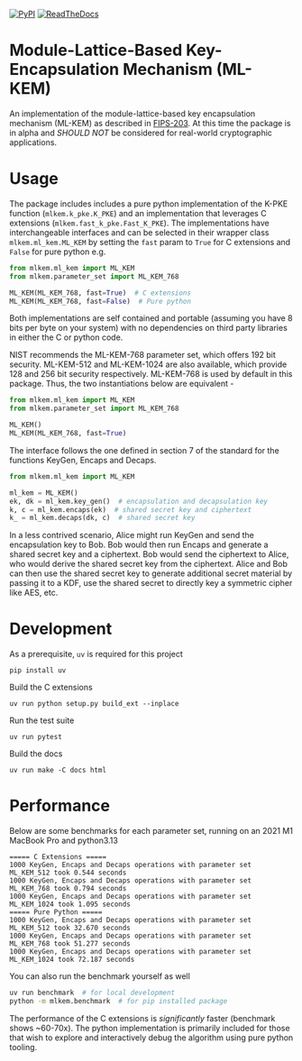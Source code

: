 [![PyPI](https://img.shields.io/pypi/v/mlkem.svg)](https://pypi.org/project/mlkem/)
[![ReadTheDocs](https://readthedocs.org/projects/mlkem/badge/?version=latest)](https://mlkem.readthedocs.io/en/latest/?badge=latest)

# Module-Lattice-Based Key-Encapsulation Mechanism (ML-KEM)
An implementation of the module-lattice-based key encapsulation mechanism (ML-KEM)
as described in [FIPS-203](https://nvlpubs.nist.gov/nistpubs/FIPS/NIST.FIPS.203.pdf).
At this time the package is in alpha and _SHOULD NOT_ be considered for real-world
cryptographic applications.

# Usage

The package includes includes a pure python implementation of the K-PKE function
(`mlkem.k_pke.K_PKE`) and an implementation that leverages C extensions
(`mlkem.fast_k_pke.Fast_K_PKE`). The implementations have interchangeable interfaces
and can be selected in their wrapper class `mlkem.ml_kem.ML_KEM` by setting the
`fast` param to `True` for C extensions and `False` for pure python e.g.

```python
from mlkem.ml_kem import ML_KEM
from mlkem.parameter_set import ML_KEM_768

ML_KEM(ML_KEM_768, fast=True)  # C extensions
ML_KEM(ML_KEM_768, fast=False)  # Pure python
```

Both implementations are self contained and portable (assuming you have 8 bits per byte
on your system) with no dependencies on third party libraries in either the C or python
code.

NIST recommends the ML-KEM-768 parameter set, which offers 192 bit security. ML-KEM-512
and ML-KEM-1024 are also available, which provide 128 and 256 bit security respectively.
ML-KEM-768 is used by default in this package. Thus, the two instantiations below are
equivalent -

```python
from mlkem.ml_kem import ML_KEM
from mlkem.parameter_set import ML_KEM_768

ML_KEM()
ML_KEM(ML_KEM_768, fast=True)
```

The interface follows the one defined in section 7 of the standard for the functions KeyGen,
Encaps and Decaps.

```python
from mlkem.ml_kem import ML_KEM

ml_kem = ML_KEM()
ek, dk = ml_kem.key_gen()  # encapsulation and decapsulation key
k, c = ml_kem.encaps(ek)  # shared secret key and ciphertext
k_ = ml_kem.decaps(dk, c)  # shared secret key
```

In a less contrived scenario, Alice might run KeyGen and send the encapsulation key
to Bob. Bob would then run Encaps and generate a shared secret key and a ciphertext.
Bob would send the ciphertext to Alice, who would derive the shared secret key from the
ciphertext. Alice and Bob can then use the shared secret key to generate additional
secret material by passing it to a KDF, use the shared secret to directly key a symmetric
cipher like AES, etc.

# Development

As a prerequisite, `uv` is required for this project

    pip install uv

Build the C extensions

    uv run python setup.py build_ext --inplace

Run the test suite

    uv run pytest

Build the docs

    uv run make -C docs html

# Performance

Below are some benchmarks for each parameter set, running on an 2021 M1 MacBook Pro and python3.13
```
===== C Extensions =====
1000 KeyGen, Encaps and Decaps operations with parameter set ML_KEM_512 took 0.544 seconds
1000 KeyGen, Encaps and Decaps operations with parameter set ML_KEM_768 took 0.794 seconds
1000 KeyGen, Encaps and Decaps operations with parameter set ML_KEM_1024 took 1.095 seconds
===== Pure Python =====
1000 KeyGen, Encaps and Decaps operations with parameter set ML_KEM_512 took 32.670 seconds
1000 KeyGen, Encaps and Decaps operations with parameter set ML_KEM_768 took 51.277 seconds
1000 KeyGen, Encaps and Decaps operations with parameter set ML_KEM_1024 took 72.187 seconds
```

You can also run the benchmark yourself as well

```bash
uv run benchmark  # for local development
python -m mlkem.benchmark  # for pip installed package
```

The performance of the C extensions is _significantly_ faster (benchmark shows ~60-70x). The python implementation is
primarily included for those  that wish to explore and interactively debug the algorithm using pure python tooling.
